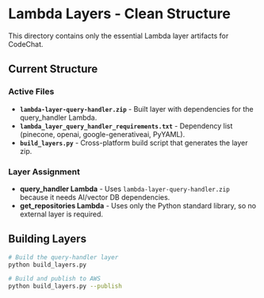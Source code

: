 # Lambda Layers - Clean Structure

This directory contains only the essential Lambda layer artifacts for CodeChat.

## Current Structure

### Active Files
- **`lambda-layer-query-handler.zip`** - Built layer with dependencies for the query_handler Lambda.
- **`lambda_layer_query_handler_requirements.txt`** - Dependency list (pinecone, openai, google-generativeai, PyYAML).
- **`build_layers.py`** - Cross-platform build script that generates the layer zip.

### Layer Assignment
- **query_handler Lambda** - Uses `lambda-layer-query-handler.zip` because it needs AI/vector DB dependencies.
- **get_repositories Lambda** - Uses only the Python standard library, so no external layer is required.

## Building Layers

```bash
# Build the query-handler layer
python build_layers.py

# Build and publish to AWS
python build_layers.py --publish
```

